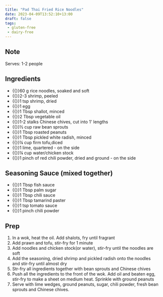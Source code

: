 ```yaml
---
title: "Pad Thai Fried Rice Noodles"
date: 2023-04-09T13:52:10+13:00
draft: false
tags: 
 - gluten-free
 - dairy-free
---
```


## Note
Serves: 1-2 people

## Ingredients

- {{<c>}}60 g rice noodles, soaked and soft
- {{<c>}}2-3 shrimp, peeled
- {{<c>}}1 tsp shrimp, dried
- {{<c>}}1 egg
- {{<c>}}1 Tbsp shallot, minced
- {{<c>}}2 Tbsp vegetable oil
- {{<c>}}1-2 stalks Chinese chives, cut into 1' lengths
- {{<c>}}½ cup raw bean sprouts
- {{<c>}}1 Tbsp roasted peanuts
- {{<c>}}1 Tbsp pickled white radish, minced
- {{<c>}}¼ cup firm tofu,diced
- {{<c>}}1 lime, quartered - on the side
- {{<c>}}¼ cup water/chicken stock
- {{<c>}}1 pinch of red chili powder, dried  and ground - on the side

## Seasoning Sauce (mixed together)
- {{<c>}}1 Tbsp fish sauce
- {{<c>}}1 Tbsp palm sugar
- {{<c>}}1 Tbsp chili sauce
- {{<c>}}1 Tbsp tamarind paster
- {{<c>}}1 tsp tomato sauce
- {{<c>}}1 pinch chili powder

## Prep

1. In a wok, heat the oil. Add shalots, fry until fragrant
2. Add prawn and tofu, stir-fry for 1 minute
3. Add noodles and chicken stock(or water), stir-fry until the noodles are soft
4. Add the seasoning, dried shrimp and pickled radish onto the noodles and stir-fry until almost dry
5. Str-fry all ingredients together with bean sprouts and Chinese chives
6. Push all the ingredients to the front of the wok. Add oil and beaten egg, stir-fry to make a sheet on medium heat. Sprinkle with ground peanuts
7. Serve with lime wedges, ground peanuts, sugar, chili powder, fresh bean sprouts and Chinese chives.